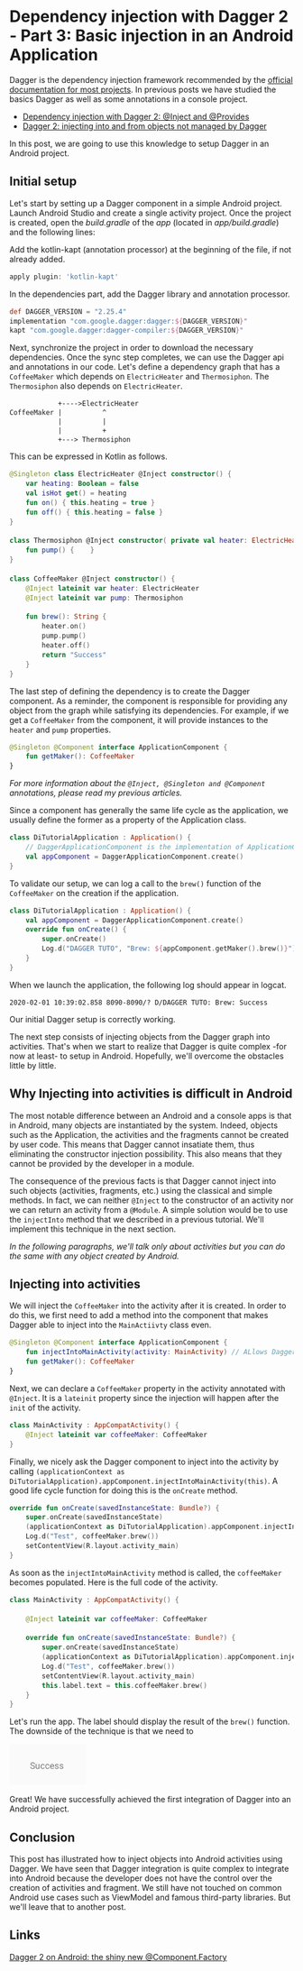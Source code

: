 ﻿# Dependency injection with Dagger 2 - Part 3: Basic injection in an Android Application

Dagger is the dependency injection framework recommended by the [official documentation for most projects](https://developer.android.com/training/dependency-injection#choosing-right-di-tool).
In previous posts we have studied the basics Dagger as well as some annotations in a console project.

- [Dependency injection with Dagger 2: @Inject and @Provides](https://medium.com/@yostane/dependency-injection-with-dagger-2-inject-and-provides-ce21f7449ec5)
- [Dagger 2: injecting into and from objects not managed by Dagger](https://blog.worldline.tech/2020/01/06/dagger2_inject_into_from.html)

In this post, we are going to use this knowledge to setup Dagger in an Android project.

## Initial setup

Let's start by setting up a Dagger component in a simple Android project.
Launch Android Studio and create a single activity project.
Once the project is created, open the _build.gradle_ of the _app_ (located in _app/build.gradle_) and the following lines:

Add the kotlin-kapt (annotation processor) at the beginning of the file, if not already added.

```groovy
apply plugin: 'kotlin-kapt'
```

In the dependencies part, add the Dagger library and annotation processor.

```groovy
def DAGGER_VERSION = "2.25.4"
implementation "com.google.dagger:dagger:${DAGGER_VERSION}"
kapt "com.google.dagger:dagger-compiler:${DAGGER_VERSION}"
```

Next, synchronize the project in order to download the necessary dependencies.
Once the sync step completes, we can use the Dagger api and annotations in our code.
Let's define a dependency graph that has a `CoffeeMaker` which depends on `ElectricHeater` and `Thermosiphon`.
The `Thermosiphon` also depends on `ElectricHeater`.

```text
            +---->ElectricHeater
CoffeeMaker |          ^
            |          |
            |          +
            +---> Thermosiphon
```

This can be expressed in Kotlin as follows.

```kotlin
@Singleton class ElectricHeater @Inject constructor() {
    var heating: Boolean = false
    val isHot get() = heating
    fun on() { this.heating = true }
    fun off() { this.heating = false }
}

class Thermosiphon @Inject constructor( private val heater: ElectricHeater ) {
    fun pump() {    }
}

class CoffeeMaker @Inject constructor() {
    @Inject lateinit var heater: ElectricHeater
    @Inject lateinit var pump: Thermosiphon

    fun brew(): String {
        heater.on()
        pump.pump()
        heater.off()
        return "Success"
    }
}
```

The last step of defining the dependency is to create the Dagger component.
As a reminder, the component is responsible for providing any object from the graph while satisfying its dependencies.
For example, if we get a `CoffeeMaker` from the component, it will provide instances to the `heater` and `pump` properties.

```kotlin
@Singleton @Component interface ApplicationComponent {
    fun getMaker(): CoffeeMaker
}
```

_For more information about the `@Inject, @Singleton and @Component` annotations, please read my previous articles._

Since a component has generally the same life cycle as the application, we usually define the former as a property of the Application class.

```kotlin
class DiTutorialApplication : Application() {
    // DaggerApplicationComponent is the implementation of ApplicationComponent provided by Dagger
    val appComponent = DaggerApplicationComponent.create()
}
```

To validate our setup, we can log a call to the `brew()` function of the `CoffeeMaker` on the creation if the application.

```kotlin
class DiTutorialApplication : Application() {
    val appComponent = DaggerApplicationComponent.create()
    override fun onCreate() {
        super.onCreate()
        Log.d("DAGGER TUTO", "Brew: ${appComponent.getMaker().brew()}")
    }
}
```

When we launch the application, the following log should appear in logcat.

```text
2020-02-01 10:39:02.858 8090-8090/? D/DAGGER TUTO: Brew: Success
```

Our initial Dagger setup is correctly working.

The next step consists of injecting objects from the Dagger graph into activities.
That's when we start to realize that Dagger is quite complex -for now at least- to setup in Android.
Hopefully, we'll overcome the obstacles little by little.

## Why Injecting into activities is difficult in Android

The most notable difference between an Android and a console apps is that in Android, many objects are instantiated by the system.
Indeed, objects such as the Application, the activities and the fragments cannot be created by user code.
This means that Dagger cannot insatiate them, thus eliminating the constructor injection possibility.
This also means that they cannot be provided by the developer in a module.

The consequence of the previous facts is that Dagger cannot inject into such objects (activities, fragments, etc.) using the classical and simple methods.
In fact, we can neither `@Inject` to the constructor of an activity nor we can return an activity from a `@Module`.
A simple solution would be to use the `injectInto` method that we described in a previous tutorial.
We'll implement this technique in the next section.

_In the following paragraphs, we'll talk only about activities but you can do the same with any object created by Android._

## Injecting into activities

We will inject the `CoffeeMaker` into the activity after it is created.
In order to do this, we first need to add a method into the component that makes Dagger able to inject into the `MainActiivty` class even.

```kotlin
@Singleton @Component interface ApplicationComponent {
    fun injectIntoMainActivity(activity: MainActivity) // ALlows Dagger to support injecting into the MainActicity
    fun getMaker(): CoffeeMaker
}
```

Next, we can declare a `CoffeeMaker` property in the activity annotated with `@Inject`.
It is a `lateinit` property since the injection will happen after the `init` of the activity.

```kotlin
class MainActivity : AppCompatActivity() {
    @Inject lateinit var coffeeMaker: CoffeeMaker
}
```

Finally, we nicely ask the Dagger component to inject into the activity by calling `(applicationContext as DiTutorialApplication).appComponent.injectIntoMainActivity(this)`.
A good life cycle function for doing this is the `onCreate` method.

```kotlin
override fun onCreate(savedInstanceState: Bundle?) {
    super.onCreate(savedInstanceState)
    (applicationContext as DiTutorialApplication).appComponent.injectIntoMainActivity(this)
    Log.d("Test", coffeeMaker.brew())
    setContentView(R.layout.activity_main)
}
```

As soon as the `injectIntoMainActivity` method is called, the `coffeeMaker` becomes populated.
Here is the full code of the activity.

```kotlin
class MainActivity : AppCompatActivity() {

    @Inject lateinit var coffeeMaker: CoffeeMaker

    override fun onCreate(savedInstanceState: Bundle?) {
        super.onCreate(savedInstanceState)
        (applicationContext as DiTutorialApplication).appComponent.injectIntoMainActivity(this)
        Log.d("Test", coffeeMaker.brew())
        setContentView(R.layout.activity_main)
        this.label.text = this.coffeeMaker.brew()
    }
}
```

Let's run the app. The label should display the result of the `brew()` function.
The downside of the technique is that we need to

![success brew](./assets/sucess-brew.png)

Great! We have successfully achieved the first integration of Dagger into an Android project.

## Conclusion

This post has illustrated how to inject objects into Android activities using Dagger.
We have seen that Dagger integration is quite complex to integrate into Android because the developer does not have the control over the creation of activities and fragment.
We still have not touched on common Android use cases such as ViewModel and famous third-party libraries. But we'll leave that to another post.

## Links

[Dagger 2 on Android: the shiny new @Component.Factory](https://proandroiddev.com/dagger-and-the-shiny-new-component-factory-c2234fcae6b1)
